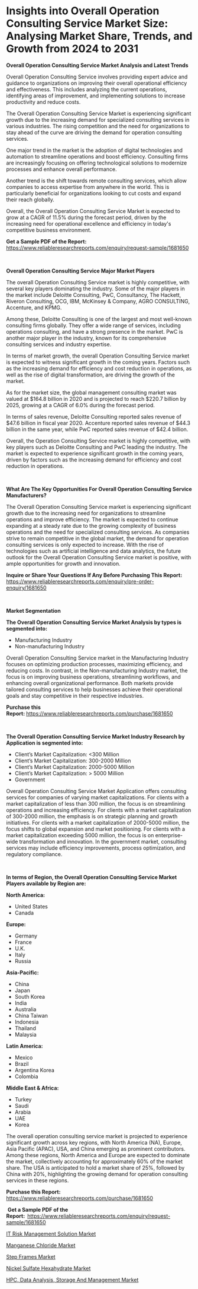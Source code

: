 <p><h1>Insights into Overall Operation Consulting Service Market Size: Analysing Market Share, Trends, and Growth from 2024 to 2031</h1></p><p><strong>Overall Operation Consulting Service Market Analysis and Latest Trends</strong></p>
<p><p>Overall Operation Consulting Service involves providing expert advice and guidance to organizations on improving their overall operational efficiency and effectiveness. This includes analyzing the current operations, identifying areas of improvement, and implementing solutions to increase productivity and reduce costs.</p><p>The Overall Operation Consulting Service Market is experiencing significant growth due to the increasing demand for specialized consulting services in various industries. The rising competition and the need for organizations to stay ahead of the curve are driving the demand for operation consulting services.</p><p>One major trend in the market is the adoption of digital technologies and automation to streamline operations and boost efficiency. Consulting firms are increasingly focusing on offering technological solutions to modernize processes and enhance overall performance.</p><p>Another trend is the shift towards remote consulting services, which allow companies to access expertise from anywhere in the world. This is particularly beneficial for organizations looking to cut costs and expand their reach globally.</p><p>Overall, the Overall Operation Consulting Service Market is expected to grow at a CAGR of 11.5% during the forecast period, driven by the increasing need for operational excellence and efficiency in today's competitive business environment.</p></p>
<p><strong>Get a Sample PDF of the Report:&nbsp;</strong> <a href="https://www.reliableresearchreports.com/enquiry/request-sample/1681650">https://www.reliableresearchreports.com/enquiry/request-sample/1681650</a></p>
<p>&nbsp;</p>
<p><strong>Overall Operation Consulting Service Major Market Players</strong></p>
<p><p>The overall Operation Consulting Service market is highly competitive, with several key players dominating the industry. Some of the major players in the market include Deloitte Consulting, PwC, Consultancy, The Hackett, Riveron Consulting, OCG, IBM, McKinsey & Company, AGRO CONSULTING, Accenture, and KPMG.</p><p>Among these, Deloitte Consulting is one of the largest and most well-known consulting firms globally. They offer a wide range of services, including operations consulting, and have a strong presence in the market. PwC is another major player in the industry, known for its comprehensive consulting services and industry expertise.</p><p>In terms of market growth, the overall Operation Consulting Service market is expected to witness significant growth in the coming years. Factors such as the increasing demand for efficiency and cost reduction in operations, as well as the rise of digital transformation, are driving the growth of the market.</p><p>As for the market size, the global management consulting market was valued at $164.8 billion in 2020 and is projected to reach $220.7 billion by 2025, growing at a CAGR of 6.0% during the forecast period.</p><p>In terms of sales revenue, Deloitte Consulting reported sales revenue of $47.6 billion in fiscal year 2020. Accenture reported sales revenue of $44.3 billion in the same year, while PwC reported sales revenue of $42.4 billion.</p><p>Overall, the Operation Consulting Service market is highly competitive, with key players such as Deloitte Consulting and PwC leading the industry. The market is expected to experience significant growth in the coming years, driven by factors such as the increasing demand for efficiency and cost reduction in operations.</p></p>
<p>&nbsp;</p>
<p><strong>What Are The Key Opportunities For Overall Operation Consulting Service Manufacturers?</strong></p>
<p><p>The Overall Operation Consulting Service market is experiencing significant growth due to the increasing need for organizations to streamline operations and improve efficiency. The market is expected to continue expanding at a steady rate due to the growing complexity of business operations and the need for specialized consulting services. As companies strive to remain competitive in the global market, the demand for operation consulting services is only expected to increase. With the rise of technologies such as artificial intelligence and data analytics, the future outlook for the Overall Operation Consulting Service market is positive, with ample opportunities for growth and innovation.</p></p>
<p><strong>Inquire or Share Your Questions If Any Before Purchasing This Report:</strong> <a href="https://www.reliableresearchreports.com/enquiry/pre-order-enquiry/1681650">https://www.reliableresearchreports.com/enquiry/pre-order-enquiry/1681650</a></p>
<p>&nbsp;</p>
<p><strong>Market Segmentation</strong></p>
<p><strong>The Overall Operation Consulting Service Market Analysis by types is segmented into:</strong></p>
<p><ul><li>Manufacturing Industry</li><li>Non-manufacturing Industry</li></ul></p>
<p><p>Overall Operation Consulting Service market in the Manufacturing Industry focuses on optimizing production processes, maximizing efficiency, and reducing costs. In contrast, in the Non-manufacturing Industry market, the focus is on improving business operations, streamlining workflows, and enhancing overall organizational performance. Both markets provide tailored consulting services to help businesses achieve their operational goals and stay competitive in their respective industries.</p></p>
<p><strong>Purchase this Report:&nbsp;</strong><a href="https://www.reliableresearchreports.com/purchase/1681650">https://www.reliableresearchreports.com/purchase/1681650</a></p>
<p>&nbsp;</p>
<p><strong>The Overall Operation Consulting Service Market Industry Research by Application is segmented into:</strong></p>
<p><ul><li>Client’s Market Capitalization: <300 Million</li><li>Client’s Market Capitalization: 300-2000 Million</li><li>Client’s Market Capitalization: 2000-5000 Million</li><li>Client’s Market Capitalization: > 5000 Million</li><li>Government</li></ul></p>
<p><p>Overall Operation Consulting Service Market Application offers consulting services for companies of varying market capitalizations. For clients with a market capitalization of less than 300 million, the focus is on streamlining operations and increasing efficiency. For clients with a market capitalization of 300-2000 million, the emphasis is on strategic planning and growth initiatives. For clients with a market capitalization of 2000-5000 million, the focus shifts to global expansion and market positioning. For clients with a market capitalization exceeding 5000 million, the focus is on enterprise-wide transformation and innovation. In the government market, consulting services may include efficiency improvements, process optimization, and regulatory compliance.</p></p>
<p>&nbsp;</p>
<p><strong>In terms of Region, the Overall Operation Consulting Service Market Players available by Region are:</strong></p>
<p>
    <p> <strong> North America: </strong>
        <ul>
            <li>United States</li>
            <li>Canada</li>
        </ul>
        </p> 
    <p> <strong> Europe: </strong>
        <ul>
            <li>Germany</li>
            <li>France</li>
            <li>U.K.</li>
            <li>Italy</li>
            <li>Russia</li>
        </ul>
        </p> 
    <p> <strong> Asia-Pacific: </strong>
        <ul>
            <li>China</li>
            <li>Japan</li>
            <li>South Korea</li>
            <li>India</li>
            <li>Australia</li>
            <li>China Taiwan</li>
            <li>Indonesia</li>
            <li>Thailand</li>
            <li>Malaysia</li>
        </ul>
        </p> 
    <p> <strong> Latin America: </strong>
        <ul>
            <li>Mexico</li>
            <li>Brazil</li>
            <li>Argentina Korea</li>
            <li>Colombia</li>
        </ul>
        </p> 
    <p> <strong> Middle East & Africa: </strong>
        <ul>
            <li>Turkey</li>
            <li>Saudi</li>
            <li>Arabia</li>
            <li>UAE</li>
            <li>Korea</li>
        </ul>
    </p>
    </p>
<p><p>The overall operation consulting service market is projected to experience significant growth across key regions, with North America (NA), Europe, Asia Pacific (APAC), USA, and China emerging as prominent contributors. Among these regions, North America and Europe are expected to dominate the market, collectively accounting for approximately 60% of the market share. The USA is anticipated to hold a market share of 25%, followed by China with 20%, highlighting the growing demand for operation consulting services in these regions.</p></p>
<p><strong>Purchase this Report: </strong><a href="https://www.reliableresearchreports.com/purchase/1681650">https://www.reliableresearchreports.com/purchase/1681650</a></p>
<p>&nbsp;<strong>Get a Sample PDF of the Report:&nbsp;&nbsp;</strong><a href="https://www.reliableresearchreports.com/enquiry/request-sample/1681650">https://www.reliableresearchreports.com/enquiry/request-sample/1681650</a></p>
<p><strong></strong></p>
<p><p><a href="https://github.com/GroverBarry/Market-Research-Report-List-3/blob/main/it-risk-management-solution-market.md">IT Risk Management Solution Market</a></p><p><a href="https://issuu.com/reportprime-2/docs/manganese-chloride-market-size-2030.pptx">Manganese Chloride Market</a></p><p><a href="https://medium.com/@kelsitorphy644/step-frames-market-analysis-its-cagr-market-segmentation-and-global-industry-overview-65ee430d0ce1">Step Frames Market</a></p><p><a href="https://issuu.com/reportprime-2/docs/nickel-sulfate-hexahydrate-market-size-2030.pptx">Nickel Sulfate Hexahydrate Market</a></p><p><a href="https://github.com/lylyparadise/Market-Research-Report-List-1/blob/main/hpc-data-analysis-storage-and-management-market.md">HPC, Data Analysis, Storage And Management Market</a></p></p>